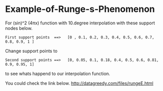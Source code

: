 # Example-of-Runge-s-Phenomenon


  For  (sin)^2 (4πx) function with 10.degree interpolation with these support nodes below.
     
    First support points  ==>   [0 , 0.1, 0.2, 0.3, 0.4, 0.5, 0.6, 0.7, 0.8, 0.9, 1 ]
  
  Change support points to  
  
    Second support points ==>   [0, 0.05, 0.1, 0.18, 0.4, 0.5, 0.6, 0.81, 0.9, 0.95, 1]
    

 to see whats happend to our interpolation function.
 
 
 You could check the link below.
 http://datagreedy.com/files/rungeE.html

